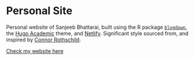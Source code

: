 # Personal Site

Personal website of Sanjeeb Bhattarai, built using the R package [`blogdown`](https://bookdown.org/yihui/blogdown/), the [Hugo Academic](https://themes.gohugo.io/academic/) theme, and [Netlify](https://www.netlify.com/). Significant style sourced from, and inspired by [Connor Rothschild](http://www.connorrothschild.com/).

[Check my website here](https://www.sanjeeb.name.np/)
